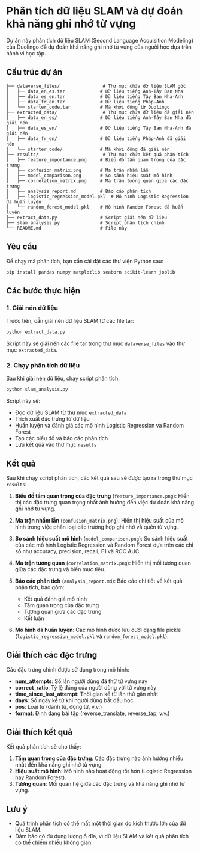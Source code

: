 # Phân tích dữ liệu SLAM và dự đoán khả năng ghi nhớ từ vựng

Dự án này phân tích dữ liệu SLAM (Second Language Acquisition Modeling) của Duolingo để dự đoán khả năng ghi nhớ từ vựng của người học dựa trên hành vi học tập.

## Cấu trúc dự án

```
├── dataverse_files/                # Thư mục chứa dữ liệu SLAM gốc
│   ├── data_en_es.tar             # Dữ liệu tiếng Anh-Tây Ban Nha
│   ├── data_es_en.tar             # Dữ liệu tiếng Tây Ban Nha-Anh
│   ├── data_fr_en.tar             # Dữ liệu tiếng Pháp-Anh
│   └── starter_code.tar           # Mã khởi động từ Duolingo
├── extracted_data/                 # Thư mục chứa dữ liệu đã giải nén
│   ├── data_en_es/                # Dữ liệu tiếng Anh-Tây Ban Nha đã giải nén
│   ├── data_es_en/                # Dữ liệu tiếng Tây Ban Nha-Anh đã giải nén
│   ├── data_fr_en/                # Dữ liệu tiếng Pháp-Anh đã giải nén
│   └── starter_code/              # Mã khởi động đã giải nén
├── results/                        # Thư mục chứa kết quả phân tích
│   ├── feature_importance.png     # Biểu đồ tầm quan trọng của đặc trưng
│   ├── confusion_matrix.png       # Ma trận nhầm lẫn
│   ├── model_comparison.png       # So sánh hiệu suất mô hình
│   ├── correlation_matrix.png     # Ma trận tương quan giữa các đặc trưng
│   ├── analysis_report.md         # Báo cáo phân tích
│   ├── logistic_regression_model.pkl  # Mô hình Logistic Regression đã huấn luyện
│   └── random_forest_model.pkl    # Mô hình Random Forest đã huấn luyện
├── extract_data.py                # Script giải nén dữ liệu
├── slam_analysis.py               # Script phân tích chính
└── README.md                      # File này
```

## Yêu cầu

Để chạy mã phân tích, bạn cần cài đặt các thư viện Python sau:

```bash
pip install pandas numpy matplotlib seaborn scikit-learn joblib
```

## Các bước thực hiện

### 1. Giải nén dữ liệu

Trước tiên, cần giải nén dữ liệu SLAM từ các file tar:

```bash
python extract_data.py
```

Script này sẽ giải nén các file tar trong thư mục `dataverse_files` vào thư mục `extracted_data`.

### 2. Chạy phân tích dữ liệu

Sau khi giải nén dữ liệu, chạy script phân tích:

```bash
python slam_analysis.py
```

Script này sẽ:

-   Đọc dữ liệu SLAM từ thư mục `extracted_data`
-   Trích xuất đặc trưng từ dữ liệu
-   Huấn luyện và đánh giá các mô hình Logistic Regression và Random Forest
-   Tạo các biểu đồ và báo cáo phân tích
-   Lưu kết quả vào thư mục `results`

## Kết quả

Sau khi chạy script phân tích, các kết quả sau sẽ được tạo ra trong thư mục `results`:

1. **Biểu đồ tầm quan trọng của đặc trưng** (`feature_importance.png`): Hiển thị các đặc trưng quan trọng nhất ảnh hưởng đến việc dự đoán khả năng ghi nhớ từ vựng.

2. **Ma trận nhầm lẫn** (`confusion_matrix.png`): Hiển thị hiệu suất của mô hình trong việc phân loại các trường hợp ghi nhớ và quên từ vựng.

3. **So sánh hiệu suất mô hình** (`model_comparison.png`): So sánh hiệu suất của các mô hình Logistic Regression và Random Forest dựa trên các chỉ số như accuracy, precision, recall, F1 và ROC AUC.

4. **Ma trận tương quan** (`correlation_matrix.png`): Hiển thị mối tương quan giữa các đặc trưng và biến mục tiêu.

5. **Báo cáo phân tích** (`analysis_report.md`): Báo cáo chi tiết về kết quả phân tích, bao gồm:

    - Kết quả đánh giá mô hình
    - Tầm quan trọng của đặc trưng
    - Tương quan giữa các đặc trưng
    - Kết luận

6. **Mô hình đã huấn luyện**: Các mô hình được lưu dưới dạng file pickle (`logistic_regression_model.pkl` và `random_forest_model.pkl`).

## Giải thích các đặc trưng

Các đặc trưng chính được sử dụng trong mô hình:

-   **num_attempts**: Số lần người dùng đã thử từ vựng này
-   **correct_ratio**: Tỷ lệ đúng của người dùng với từ vựng này
-   **time_since_last_attempt**: Thời gian kể từ lần thử gần nhất
-   **days**: Số ngày kể từ khi người dùng bắt đầu học
-   **pos**: Loại từ (danh từ, động từ, v.v.)
-   **format**: Định dạng bài tập (reverse_translate, reverse_tap, v.v.)

## Giải thích kết quả

Kết quả phân tích sẽ cho thấy:

1. **Tầm quan trọng của đặc trưng**: Các đặc trưng nào ảnh hưởng nhiều nhất đến khả năng ghi nhớ từ vựng.
2. **Hiệu suất mô hình**: Mô hình nào hoạt động tốt hơn (Logistic Regression hay Random Forest).
3. **Tương quan**: Mối quan hệ giữa các đặc trưng và khả năng ghi nhớ từ vựng.

## Lưu ý

-   Quá trình phân tích có thể mất một thời gian do kích thước lớn của dữ liệu SLAM.
-   Đảm bảo có đủ dung lượng ổ đĩa, vì dữ liệu SLAM và kết quả phân tích có thể chiếm nhiều không gian.
